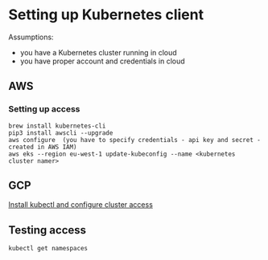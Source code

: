# Setting up Kubernetes client

Assumptions:

- you have a Kubernetes cluster running in cloud
- you have proper account and credentials in cloud

## AWS

### Setting up access

```
brew install kubernetes-cli
pip3 install awscli --upgrade
aws configure  (you have to specify credentials - api key and secret - created in AWS IAM)
aws eks --region eu-west-1 update-kubeconfig --name <kubernetes cluster namer>
```

## GCP

[Install kubectl and configure cluster access ](https://cloud.google.com/kubernetes-engine/docs/how-to/cluster-access-for-kubectl)

## Testing access

```
kubectl get namespaces
```
